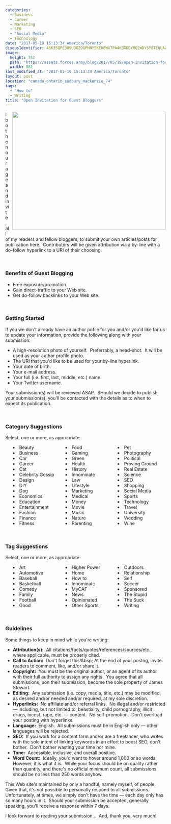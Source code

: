 ```yaml
---
categories:
  - Business
  - Career
  - Marketing
  - SEO
  - "Social Media"
  - Technology
date: "2017-05-19 15:13:34 America/Toronto"
disqusIdentifier: 46K35QPE3U9UDG2DGPHNY5KEH6WX7PA4KBXDDYMQ2WDY5Y8TEQUAZG9JSDCDURWZEP72Y8HY9CJKXUYNKKJK7SWGE3JCFA3ZTPMP
image:
  height: 752
  path: "https://assets.forces.army/blog/2017/05/19/open-invitation-for-guest-bloggers/hotlink-ok/innominate_1_982x752.png"
  width: 982
last_modified_at: "2017-05-19 15:13:34 America/Toronto"
layout: post
location: "canada_ontario_sudbury_mackenzie_74"
tags:
  - "How to"
  - Writing
title: "Open Invitation for Guest Bloggers"
---
```


<img
  alt="" height="369" src="{{ site.uri.assets }}/blog/2017/05/19/open-invitation-for-guest-bloggers/innominate_1_482x369.png"
  style="border: 0px; float: right; margin-bottom: 10px; margin-left: 10px;" width="482" />
<p>
  I both enourage and invite, all of my readers and fellow bloggers, to submit your own articles/posts for publication here.&nbsp; Contributors will be given
  attribution via a by-line with a do-follow hyperlink to a URI of their choosing.
</p>
<p>
  &nbsp;
</p>
<h3 id="benefits-of-guest-blogging">
  Benefits of Guest Blogging
</h3>
<ul>
  <li>
    Free exposure/promotion.
  </li>
  <li>
    Gain direct-traffic to your Web site.
  </li>
  <li>
    Get do-follow backlinks to your Web site.
  </li>
</ul>
<p>
  &nbsp;
</p>
<!-- excerptBreak -->
<h3 id="getting-started">
  Getting Started
</h3>
<p>
  If you we don't already have an author pofile for you and/or you'd like for us to update your information, provide the following along with your submission:
  <ul>
    <li>
      A high-resolution photo of yourself.&nbsp; Preferrably, a head-shot.&nbsp; It will be used as your author profile photo.
    </li>
    <li>
      The URI that you'd like to be used for your by-line hyperlink.
    </li>
    <li>
      Your date of birth.
    </li>
    <li>
      Your e-mail address.
    </li>
    <li>
      Your full (i.e. first, last, middle, etc.) name.
    </li>
    <li>
      Your Twitter username.
    </li>
  </ul>
</p>
<p>
  Your submission(s) will be reviewed ASAP.&nbsp; SHould we decide to publish your submission(s), you'll be contacted with the details as to when to expect its
  publication.
</p>
<p>
  &nbsp;
</p>
<h3 id="category-suggestions">
  Category Suggestions
</h3>
<p>
  Select, one or more, as appropriate:
  <ul style="-moz-columns: 3; -webkit-columns: 3; columns: 3; list-style-position: inside;">
    <li>
      Beauty
    </li>
    <li>
      Business
    </li>
    <li>
      Car
    </li>
    <li>
      Career
    </li>
    <li>
      Cat
    </li>
    <li>
      Celebrity Gossip
    </li>
    <li>
      Design
    </li>
    <li>
      DIY
    </li>
    <li>
      Dog
    </li>
    <li>
      Economics
    </li>
    <li>
      Education
    </li>
    <li>
      Entertainment
    </li>
    <li>
      Fashion
    </li>
    <li>
      Finance
    </li>
    <li>
      Fitness
    </li>
    <li>
      Food
    </li>
    <li>
      Gaming
    </li>
    <li>
      Green
    </li>
    <li>
      Health
    </li>
    <li>
      History
    </li>
    <li>
      Innominate
    </li>
    <li>
      Law
    </li>
    <li>
      Lifestyle
    </li>
    <li>
      Marketing
    </li>
    <li>
      Medical
    </li>
    <li>
      Money
    </li>
    <li>
      Movie
    </li>
    <li>
      Music
    </li>
    <li>
      Nature
    </li>
    <li>
      Parenting
    </li>
    <li>
      Pet
    </li>
    <li>
      Photography
    </li>
    <li>
      Political
    </li>
    <li>
      Proving Ground
    </li>
    <li>
      Real Estate
    </li>
    <li>
      Science
    </li>
    <li>
      SEO
    </li>
    <li>
      Shopping
    </li>
    <li>
      Social Media
    </li>
    <li>
      Sports
    </li>
    <li>
      Technology
    </li>
    <li>
      Travel
    </li>
    <li>
      University
    </li>
    <li>
      Wedding
    </li>
    <li>
      Wine
    </li>
  </ul>
</p>
<p>
  &nbsp;
</p>
<h3 id="tag-suggestions">
  Tag Suggestions
</h3>
<p>
  Select, one or more, as appropriate:
  <ul style="-moz-columns: 3; -webkit-columns: 3; columns: 3; list-style-position: inside;">
    <li>
      Art
    </li>
    <li>
      Automotive
    </li>
    <li>
      Baseball
    </li>
    <li>
      Basketball
    </li>
    <li>
      Comedy
    </li>
    <li>
      Family
    </li>
    <li>
      Football
    </li>
    <li>
      Good
    </li>
    <li>
      Higher Power
    </li>
    <li>
      Home
    </li>
    <li>
      How to
    </li>
    <li>
      Innominate
    </li>
    <li>
      MyCAF
    </li>
    <li>
      News
    </li>
    <li>
      Opinionated
    </li>
    <li>
      Other Sports
    </li>
    <li>
      Outdoors
    </li>
    <li>
      Relationship
    </li>
    <li>
      Self
    </li>
    <li>
      Soccer
    </li>
    <li>
      Sponsored
    </li>
    <li>
      The Stupid
    </li>
    <li>
      The Suck
    </li>
    <li>
      Writing
    </li>
  </ul>
</p>
<p>
  &nbsp;
</p>
<h3 id="guidelines">
  Guidelines
</h3>
<p>
  Some things to keep in mind while you're writing:
  <ul>
    <li>
      <span style="font-weight: bolder;">Attribution(s):</span>&nbsp; All citations/facts/quotes/references/sources/etc., where applicable, must be properly
      cited.
    </li>
    <li>
      <span style="font-weight: bolder;">Call to Action:</span>&nbsp; Don't forget this!&bsp; At the end of your postng, invite readers to comment, like, and/or
      share it.
    </li>
    <li>
      <span style="font-weight: bolder;">Copyright:</span>&nbsp; You must be the original author, or an agent of its author with their full authority to assign
      any rights.&nbsp; You agree that all submissions, uon their submission, become the sole property of James Stewart.
    </li>
    <li>
      <span style="font-weight: bolder;">Editing:</span>&nbsp; Any submission (i.e. copy, media, title, etc.) may be modified, as desired and/or needed and/or
      required, at my sole discretion.
    </li>
    <li>
      <span style="font-weight: bolder;">Hyperlinks:</span>&nbsp; No affiliate and/or referral links.&nbsp; No illegal and/or restricted &#8212; including, but
      not limited to, beastiality, child pornography, illicit drugs, incest, rape, etc. &#8212; content.&nbsp; No self-promotion.&nbsp; Don't overload your
      posting with hyperlinks.
    </li>
    <li>
      <span style="font-weight: bolder;">Language:</span>&nbsp; English.&nbsp; All submissions must be in English only &#8212; other languages will be rejected.
    </li>
    <li>
      <span style="font-weight: bolder;">SEO:</span>&nbsp; If you work for a content farm and/or are a freelancer, who writes with the sole intent of linking
      keywords in an effort to boost SEO, don't bother.&nbsp; Don't bother wasting your time nor mine.
    </li>
    <li>
      <span style="font-weight: bolder;">Tone:</span>&nbsp; Accessible, inclusive, and overall positive.
    </li>
    <li>
      <span style="font-weight: bolder;">Word Count:</span>&nbsp; Ideally, you'd want to hover around 1,000 or so words.&nbsp; However, it is what it is.&nbsp;
      While your focus should be on quality rather than quantity, and there's no official minimum count, all submissions should be no less than 250 words
      anyhow.
    </li>
  </ul>
</p>
<p>
  This Web site's maintained by only a handful, namely myself, of people.&nbsp; Given that, it's not possible to personally respond to all submissions.&nbsp;
  Unfortunately, at times, we simply don't have the time &#8212; each day only has so many hours in it.&nbsp; Should your submission be accepted, generally
  speaking, you'll receive a response within 7 days.
</p>
<p>
  I look forward to reading your submission&hellip;&nbsp; And, thank you, very much!
</p>
